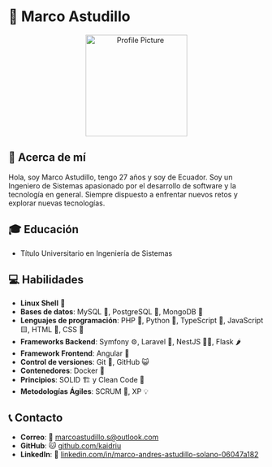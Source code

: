 # 🚀 Marco Astudillo

<p align="center">
  <img src="https://marco.codeoro.com/carnet.png" alt="Profile Picture" width="200">
</p>

## 🎯 Acerca de mí

Hola, soy Marco Astudillo, tengo 27 años y soy de Ecuador. Soy un Ingeniero de Sistemas apasionado por el desarrollo de software y la tecnología en general. Siempre dispuesto a enfrentar nuevos retos y explorar nuevas tecnologías.

## 🎓 Educación

- Título Universitario en Ingeniería de Sistemas

## 💻 Habilidades

- **Linux Shell** 🐧
- **Bases de datos**: MySQL 🐬, PostgreSQL 🐘, MongoDB 🍃
- **Lenguajes de programación**: PHP 🐘, Python 🐍, TypeScript 🔷, JavaScript 🟨, HTML 📄, CSS 🎨
- **Frameworks Backend**: Symfony ⚙️, Laravel 🔷, NestJS 🐱‍👤, Flask 🌶️
- **Framework Frontend**: Angular 🔺
- **Control de versiones**: Git 🐙, GitHub 😺
- **Contenedores**: Docker 🐳
- **Principios**: SOLID 🏗️ y Clean Code 🧹
- **Metodologías Ágiles**: SCRUM 🏉, XP 💡

## 📞 Contacto

- **Correo**: 📧 [marcoastudillo.s@outlook.com](mailto:marcoastudillo.s@outlook.com)
- **GitHub**: 🐱 [github.com/kaidriu](https://github.com/kaidriu)
- **LinkedIn**: 🔗 [linkedin.com/in/marco-andres-astudillo-solano-06047a182](https://www.linkedin.com/in/marco-andres-astudillo-solano-06047a182/)
